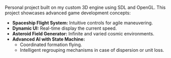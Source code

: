 Personal project built on my custom 3D engine using SDL and OpenGL. This project showcases advanced game development concepts:

- **Spaceship Flight System:** Intuitive controls for agile maneuvering.
- **Dynamic UI:** Real-time display the current speed.
- **Asteroid Field Generator:** Infinite and varied cosmic environments.
- **Advanced AI with State Machine:**
    - Coordinated formation flying.
    - Intelligent regrouping mechanisms in case of dispersion or unit loss.
